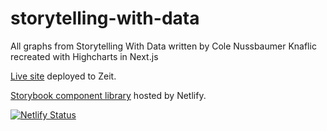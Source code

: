 # storytelling-with-data

All graphs from Storytelling With Data written by Cole Nussbaumer Knaflic recreated with Highcharts in Next.js

[Live site](https://storytelling-with-data.adam5280.now.sh/) deployed to Zeit.

[Storybook component library](https://gifted-kirch-e7f0d7.netlify.com/?path=/story/button--with-text) hosted by Netlify.

[![Netlify Status](https://api.netlify.com/api/v1/badges/9770b7c5-398a-4f2c-9add-603e0a27b05c/deploy-status)](https://app.netlify.com/sites/gifted-kirch-e7f0d7/deploys)


